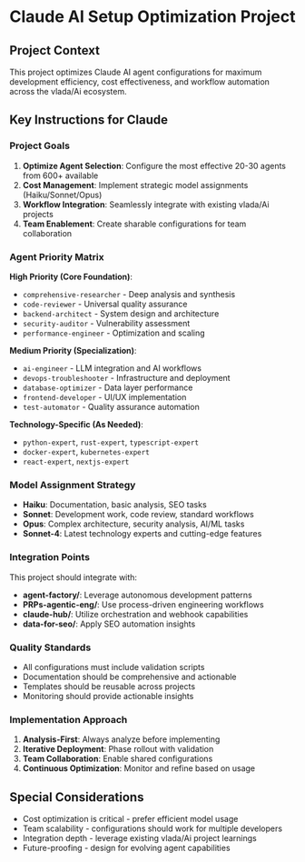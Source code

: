 # Claude AI Setup Optimization Project

## Project Context
This project optimizes Claude AI agent configurations for maximum development efficiency, cost effectiveness, and workflow automation across the vlada/Ai ecosystem.

## Key Instructions for Claude

### Project Goals
1. **Optimize Agent Selection**: Configure the most effective 20-30 agents from 600+ available
2. **Cost Management**: Implement strategic model assignments (Haiku/Sonnet/Opus)
3. **Workflow Integration**: Seamlessly integrate with existing vlada/Ai projects
4. **Team Enablement**: Create sharable configurations for team collaboration

### Agent Priority Matrix
**High Priority (Core Foundation)**:
- `comprehensive-researcher` - Deep analysis and synthesis
- `code-reviewer` - Universal quality assurance
- `backend-architect` - System design and architecture
- `security-auditor` - Vulnerability assessment
- `performance-engineer` - Optimization and scaling

**Medium Priority (Specialization)**:
- `ai-engineer` - LLM integration and AI workflows
- `devops-troubleshooter` - Infrastructure and deployment
- `database-optimizer` - Data layer performance
- `frontend-developer` - UI/UX implementation
- `test-automator` - Quality assurance automation

**Technology-Specific (As Needed)**:
- `python-expert`, `rust-expert`, `typescript-expert`
- `docker-expert`, `kubernetes-expert`
- `react-expert`, `nextjs-expert`

### Model Assignment Strategy
- **Haiku**: Documentation, basic analysis, SEO tasks
- **Sonnet**: Development work, code review, standard workflows  
- **Opus**: Complex architecture, security analysis, AI/ML tasks
- **Sonnet-4**: Latest technology experts and cutting-edge features

### Integration Points
This project should integrate with:
- **agent-factory/**: Leverage autonomous development patterns
- **PRPs-agentic-eng/**: Use process-driven engineering workflows
- **claude-hub/**: Utilize orchestration and webhook capabilities
- **data-for-seo/**: Apply SEO automation insights

### Quality Standards
- All configurations must include validation scripts
- Documentation should be comprehensive and actionable
- Templates should be reusable across projects
- Monitoring should provide actionable insights

### Implementation Approach
1. **Analysis-First**: Always analyze before implementing
2. **Iterative Deployment**: Phase rollout with validation
3. **Team Collaboration**: Enable shared configurations
4. **Continuous Optimization**: Monitor and refine based on usage

## Special Considerations
- Cost optimization is critical - prefer efficient model usage
- Team scalability - configurations should work for multiple developers
- Integration depth - leverage existing vlada/Ai project learnings
- Future-proofing - design for evolving agent capabilities